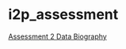 # i2p_assessment
[Assessment 2 Data Biography](https://github.com/akiakutaji/i2p_assessment/blob/main/Assessment%202%20Data%20Set%20Biography/Assessment_2_Data_Biography.md)
